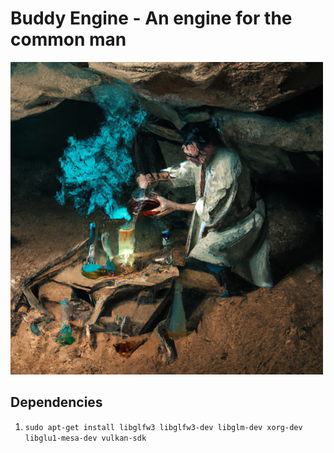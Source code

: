 # Buddy Engine - An engine for the common man

![Buddy Logo](assets/buddy_logo.png)

## Dependencies

1. `sudo apt-get install libglfw3 libglfw3-dev libglm-dev xorg-dev libglu1-mesa-dev vulkan-sdk`
